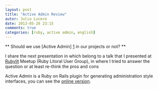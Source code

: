 ```yaml
---
layout: post
title: "Active Admin Review"
autor: Julio Lucero
date: 2013-05-26 23:15
comments: true
categories: [ruby, active admin, english]
---
```


** Should we use [Active Admin] [1] in our projects or not? **

I share the next presentation in which belong to a talk that I presented
at [Rubylit][2] Meetup (Ruby Litoral User Group), in where I tried to
answer the question or at least re-think the pros and cons

Active Admin is a Ruby on Rails plugin for generating
administration style interfaces, you can see the [online version][3].

<script async class="speakerdeck-embed" data-id="3aad2a1080180130c3a512313d241e1b" data-ratio="1.33333333333333" src="//speakerdeck.com/assets/embed.js"></script>

[1]: http://activeadmin.info
[3]: http://rubylit.github.com
[2]: http://demo.activeadmin.info/admin
